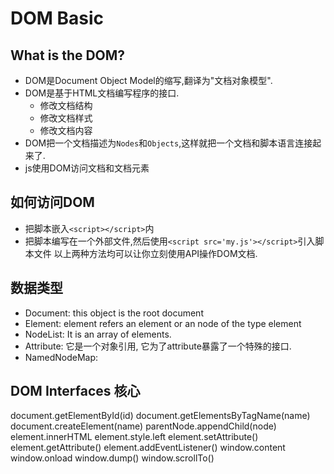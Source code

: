 # DOM Basic

## What is the DOM?
- DOM是Document Object Model的缩写,翻译为"文档对象模型".
- DOM是基于HTML文档编写程序的接口.
  - 修改文档结构
  - 修改文档样式
  - 修改文档内容
- DOM把一个文档描述为`Nodes`和`Objects`,这样就把一个文档和脚本语言连接起来了.
- js使用DOM访问文档和文档元素


## 如何访问DOM
- 把脚本嵌入`<script></script>`内
- 把脚本编写在一个外部文件,然后使用`<script src='my.js'></script>`引入脚本文件
以上两种方法均可以让你立刻使用API操作DOM文档.


## 数据类型
- Document: this object is the root document
- Element: element refers an element or an node of the type element
- NodeList: It is an array of elements.
- Attribute: 它是一个对象引用, 它为了attribute暴露了一个特殊的接口.
- NamedNodeMap: 


## DOM Interfaces 核心
document.getElementById(id)
document.getElementsByTagName(name)
document.createElement(name)
parentNode.appendChild(node)
element.innerHTML
element.style.left
element.setAttribute()
element.getAttribute()
element.addEventListener()
window.content
window.onload
window.dump()
window.scrollTo()
